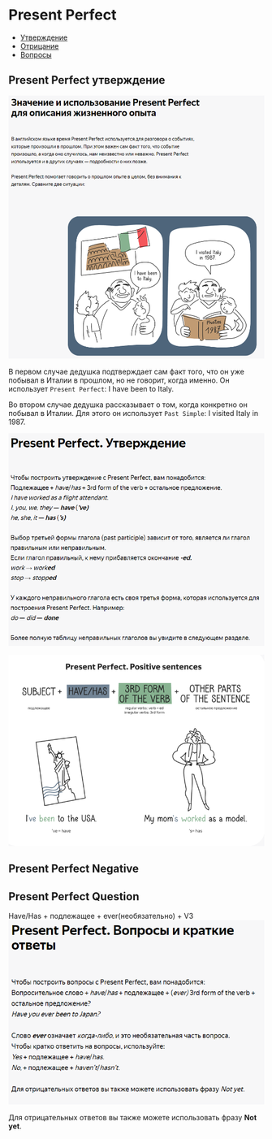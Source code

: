 # Present Perfect

* [Утверждение](#present-perfect-утверждение)
* [Отрицание](#present-perfect-negative)
* [Вопросы](#present-perfect-question)


## Present Perfect утверждение
![present-perfect-1.png](img%2Fpresent-perfect-1.png)

В первом случае дедушка подтверждает сам факт того, что он уже побывал в Италии в прошлом, но не говорит, когда именно. 
Он использует `Present Perfect`: I have been to Italy.

Во втором случае дедушка рассказывает о том, когда конкретно он побывал в Италии. 
Для этого он использует `Past Simple`: I visited Italy in 1987.

![present-perfect-2.png](img%2Fpresent-perfect-2.png)

![present-perfect-3.png](img%2Fpresent-perfect-3.png)

## Present Perfect Negative


## Present Perfect Question
Have/Has + подлежащее + ever(необязательно) + V3
![Present_Perfect_qustions.png](img%2FPresent_Perfect_qustions.png)

Для отрицательных ответов вы также можете использовать фразу **Not yet**.
